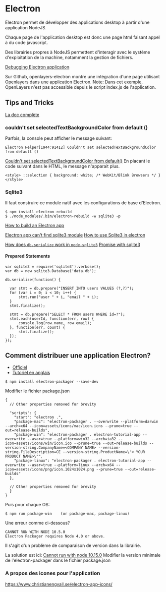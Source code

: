 # Electron

Electron permet de développer des applications desktop à partir d'une application NodeJS.

Chaque page de l'application desktop est donc une page html faisant appel à du code javascript.

Des librairies propres à NodeJS permettent d'interagir avec le système d'exploitation de la machine,
notamment la gestion de fichiers.

[Debugging Electron application](https://www.sitepoint.com/debugging-electron-application/)

Sur Github, openlayers-electron montre une intégration d'une page
utilisant Openlayers dans une application Electron.
Note: Dans cet exemple, OpenLayers n'est pas accessible depuis le script index.js de l'application.


## Tips and Tricks

[La doc complète](https://electronjs.org/docs/all)

### couldn't set selectedTextBackgroundColor from default ()
Parfois, la console peut afficher le message suivant:
```
Electron Helper[1944:91412] Couldn't set selectedTextBackgroundColor from default ()
```
[Couldn't set selectedTextBackgroundColor from default()](https://github.com/electron/electron/issues/4420)
En placant le code suivant dans le HTML, le message n'apparait plus.
```
<style> ::selection { background: white; /* WebKit/Blink Browsers */ } </style>
```

### Sqlite3
Il faut construire ce module natif avec les configurations de base d'Electron.

```
$ npm install electron-rebuild
$ ./node_modules/.bin/electron-rebuild -w sqlite3 -p

```

[How to build an Electron app](https://blog.alexdevero.com/electron-app-pt1/)

[Electron app can't find sqlite3 module](https://stackoverflow.com/questions/38716594/electron-app-cant-find-sqlite3-module)
[How to use Sqlite3 in electron](https://stackoverflow.com/questions/32504307/how-to-use-sqlite3-module-with-electron)

[How does `db.serialize` work in `node-sqlite3`](https://stackoverflow.com/questions/41949724/how-does-db-serialize-work-in-node-sqlite3)
[Promise with sqlite3](https://stackoverflow.com/questions/40691884/nodejs-sqlite-why-each-statement-return-no-results)


#### Prepared Statements
```
var sqlite3 = require('sqlite3').verbose();
var db = new sqlite3.Database('data.db');

db.serialize(function() {

  var stmt = db.prepare("INSERT INTO users VALUES (?,?)");
  for (var i = 0; i < 10; i++) {
      stmt.run("user " + i, "email " + i);
  }
  stmt.finalize();

  stmt = db.prepare("SELECT * FROM users WHERE id=?");
  stmt.each(userId, function(err, row) {
      console.log(row.name, row.email);
  }, function(err, count) {
      stmt.finalize();
  });
});
```

## Comment distribuer une application Electron?

- [Officiel](https://electronjs.org/docs/tutorial/application-distribution)
- [Tutoriel en anglais](https://coursetro.com/posts/code/124/Electron-App-Deployment-Tutorial)

```
$ npm install electron-packager --save-dev
```

Modifier le fichier package.json
```
{
  // Other properties removed for brevity

  "scripts": {
    "start": "electron .",
    "package-mac": "electron-packager . --overwrite --platform=darwin --arch=x64 --icon=assets/icons/mac/icon.icns --prune=true --out=release-builds",
    "package-win": "electron-packager . electron-tutorial-app --overwrite --asar=true --platform=win32 --arch=ia32 --icon=assets/icons/win/icon.ico --prune=true --out=release-builds --version-string.CompanyName=<COMPANY NAME> --version-string.FileDescription=CE --version-string.ProductName=\"< YOUR PRODUCT NAME>\"",    
    "package-linux": "electron-packager . electron-tutorial-app --overwrite --asar=true --platform=linux --arch=x64 --icon=assets/icons/png/icon.1024x1024.png --prune=true --out=release-builds"   
  },

  // Other properties removed for brevity
  }
}
```

Puis pour chaque OS:
```
$ npm run package-win    (or package-mac, package-linux)
```

Une erreur comme ci-dessous?
```
CANNOT RUN WITH NODE 10.5.0
Electron Packager requires Node 4.0 or above.
```

Il s'agit d'un problème de comparaison de version dans la librairie.

La solution est ici:
[Cannot run with node 10.15.0](https://github.com/electron-userland/electron-packager/issues/863)
Modifier la version minimale de l'electron-packager dans le fichier package.json

### A propos des icones pour l'application
https://www.christianengvall.se/electron-app-icons/
